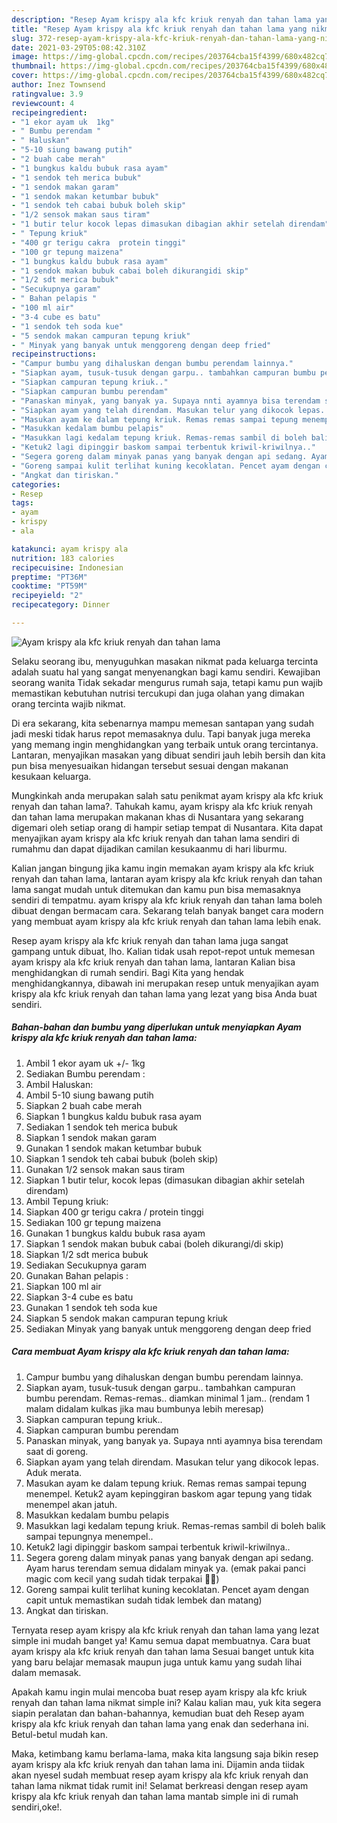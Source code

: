 ```yaml
---
description: "Resep Ayam krispy ala kfc kriuk renyah dan tahan lama yang nikmat Untuk Jualan"
title: "Resep Ayam krispy ala kfc kriuk renyah dan tahan lama yang nikmat Untuk Jualan"
slug: 372-resep-ayam-krispy-ala-kfc-kriuk-renyah-dan-tahan-lama-yang-nikmat-untuk-jualan
date: 2021-03-29T05:08:42.310Z
image: https://img-global.cpcdn.com/recipes/203764cba15f4399/680x482cq70/ayam-krispy-ala-kfc-kriuk-renyah-dan-tahan-lama-foto-resep-utama.jpg
thumbnail: https://img-global.cpcdn.com/recipes/203764cba15f4399/680x482cq70/ayam-krispy-ala-kfc-kriuk-renyah-dan-tahan-lama-foto-resep-utama.jpg
cover: https://img-global.cpcdn.com/recipes/203764cba15f4399/680x482cq70/ayam-krispy-ala-kfc-kriuk-renyah-dan-tahan-lama-foto-resep-utama.jpg
author: Inez Townsend
ratingvalue: 3.9
reviewcount: 4
recipeingredient:
- "1 ekor ayam uk  1kg"
- " Bumbu perendam "
- " Haluskan"
- "5-10 siung bawang putih"
- "2 buah cabe merah"
- "1 bungkus kaldu bubuk rasa ayam"
- "1 sendok teh merica bubuk"
- "1 sendok makan garam"
- "1 sendok makan ketumbar bubuk"
- "1 sendok teh cabai bubuk boleh skip"
- "1/2 sensok makan saus tiram"
- "1 butir telur kocok lepas dimasukan dibagian akhir setelah direndam"
- " Tepung kriuk"
- "400 gr terigu cakra  protein tinggi"
- "100 gr tepung maizena"
- "1 bungkus kaldu bubuk rasa ayam"
- "1 sendok makan bubuk cabai boleh dikurangidi skip"
- "1/2 sdt merica bubuk"
- "Secukupnya garam"
- " Bahan pelapis "
- "100 ml air"
- "3-4 cube es batu"
- "1 sendok teh soda kue"
- "5 sendok makan campuran tepung kriuk"
- " Minyak yang banyak untuk menggoreng dengan deep fried"
recipeinstructions:
- "Campur bumbu yang dihaluskan dengan bumbu perendam lainnya."
- "Siapkan ayam, tusuk-tusuk dengan garpu.. tambahkan campuran bumbu perendam. Remas-remas.. diamkan minimal 1 jam.. (rendam 1 malam didalam kulkas jika mau bumbunya lebih meresap)"
- "Siapkan campuran tepung kriuk.."
- "Siapkan campuran bumbu perendam"
- "Panaskan minyak, yang banyak ya. Supaya nnti ayamnya bisa terendam saat di goreng."
- "Siapkan ayam yang telah direndam. Masukan telur yang dikocok lepas. Aduk merata."
- "Masukan ayam ke dalam tepung kriuk. Remas remas sampai tepung menempel. Ketuk2 ayam kepinggiran baskom agar tepung yang tidak menempel akan jatuh."
- "Masukkan kedalam bumbu pelapis"
- "Masukkan lagi kedalam tepung kriuk. Remas-remas sambil di boleh balik sampai tepungnya menempel.."
- "Ketuk2 lagi dipinggir baskom sampai terbentuk kriwil-kriwilnya.."
- "Segera goreng dalam minyak panas yang banyak dengan api sedang. Ayam harus terendam semua didalam minyak ya. (emak pakai panci magic com kecil yang sudah tidak terpakai 😬😬)"
- "Goreng sampai kulit terlihat kuning kecoklatan. Pencet ayam dengan capit untuk memastikan sudah tidak lembek dan matang)"
- "Angkat dan tiriskan."
categories:
- Resep
tags:
- ayam
- krispy
- ala

katakunci: ayam krispy ala 
nutrition: 183 calories
recipecuisine: Indonesian
preptime: "PT36M"
cooktime: "PT59M"
recipeyield: "2"
recipecategory: Dinner

---
```



![Ayam krispy ala kfc kriuk renyah dan tahan lama](https://img-global.cpcdn.com/recipes/203764cba15f4399/680x482cq70/ayam-krispy-ala-kfc-kriuk-renyah-dan-tahan-lama-foto-resep-utama.jpg)

Selaku seorang ibu, menyuguhkan masakan nikmat pada keluarga tercinta adalah suatu hal yang sangat menyenangkan bagi kamu sendiri. Kewajiban seorang  wanita Tidak sekadar mengurus rumah saja, tetapi kamu pun wajib memastikan kebutuhan nutrisi tercukupi dan juga olahan yang dimakan orang tercinta wajib nikmat.

Di era  sekarang, kita sebenarnya mampu memesan santapan yang sudah jadi meski tidak harus repot memasaknya dulu. Tapi banyak juga mereka yang memang ingin menghidangkan yang terbaik untuk orang tercintanya. Lantaran, menyajikan masakan yang dibuat sendiri jauh lebih bersih dan kita pun bisa menyesuaikan hidangan tersebut sesuai dengan makanan kesukaan keluarga. 



Mungkinkah anda merupakan salah satu penikmat ayam krispy ala kfc kriuk renyah dan tahan lama?. Tahukah kamu, ayam krispy ala kfc kriuk renyah dan tahan lama merupakan makanan khas di Nusantara yang sekarang digemari oleh setiap orang di hampir setiap tempat di Nusantara. Kita dapat menyajikan ayam krispy ala kfc kriuk renyah dan tahan lama sendiri di rumahmu dan dapat dijadikan camilan kesukaanmu di hari liburmu.

Kalian jangan bingung jika kamu ingin memakan ayam krispy ala kfc kriuk renyah dan tahan lama, lantaran ayam krispy ala kfc kriuk renyah dan tahan lama sangat mudah untuk ditemukan dan kamu pun bisa memasaknya sendiri di tempatmu. ayam krispy ala kfc kriuk renyah dan tahan lama boleh dibuat dengan bermacam cara. Sekarang telah banyak banget cara modern yang membuat ayam krispy ala kfc kriuk renyah dan tahan lama lebih enak.

Resep ayam krispy ala kfc kriuk renyah dan tahan lama juga sangat gampang untuk dibuat, lho. Kalian tidak usah repot-repot untuk memesan ayam krispy ala kfc kriuk renyah dan tahan lama, lantaran Kalian bisa menghidangkan di rumah sendiri. Bagi Kita yang hendak menghidangkannya, dibawah ini merupakan resep untuk menyajikan ayam krispy ala kfc kriuk renyah dan tahan lama yang lezat yang bisa Anda buat sendiri.

<!--inarticleads1-->

##### Bahan-bahan dan bumbu yang diperlukan untuk menyiapkan Ayam krispy ala kfc kriuk renyah dan tahan lama:

1. Ambil 1 ekor ayam uk +/- 1kg
1. Sediakan  Bumbu perendam :
1. Ambil  Haluskan:
1. Ambil 5-10 siung bawang putih
1. Siapkan 2 buah cabe merah
1. Siapkan 1 bungkus kaldu bubuk rasa ayam
1. Sediakan 1 sendok teh merica bubuk
1. Siapkan 1 sendok makan garam
1. Gunakan 1 sendok makan ketumbar bubuk
1. Siapkan 1 sendok teh cabai bubuk (boleh skip)
1. Gunakan 1/2 sensok makan saus tiram
1. Siapkan 1 butir telur, kocok lepas (dimasukan dibagian akhir setelah direndam)
1. Ambil  Tepung kriuk:
1. Siapkan 400 gr terigu cakra / protein tinggi
1. Sediakan 100 gr tepung maizena
1. Gunakan 1 bungkus kaldu bubuk rasa ayam
1. Siapkan 1 sendok makan bubuk cabai (boleh dikurangi/di skip)
1. Siapkan 1/2 sdt merica bubuk
1. Sediakan Secukupnya garam
1. Gunakan  Bahan pelapis :
1. Siapkan 100 ml air
1. Siapkan 3-4 cube es batu
1. Gunakan 1 sendok teh soda kue
1. Siapkan 5 sendok makan campuran tepung kriuk
1. Sediakan  Minyak yang banyak untuk menggoreng dengan deep fried




<!--inarticleads2-->

##### Cara membuat Ayam krispy ala kfc kriuk renyah dan tahan lama:

1. Campur bumbu yang dihaluskan dengan bumbu perendam lainnya.
1. Siapkan ayam, tusuk-tusuk dengan garpu.. tambahkan campuran bumbu perendam. Remas-remas.. diamkan minimal 1 jam.. (rendam 1 malam didalam kulkas jika mau bumbunya lebih meresap)
1. Siapkan campuran tepung kriuk..
1. Siapkan campuran bumbu perendam
1. Panaskan minyak, yang banyak ya. Supaya nnti ayamnya bisa terendam saat di goreng.
1. Siapkan ayam yang telah direndam. Masukan telur yang dikocok lepas. Aduk merata.
1. Masukan ayam ke dalam tepung kriuk. Remas remas sampai tepung menempel. Ketuk2 ayam kepinggiran baskom agar tepung yang tidak menempel akan jatuh.
1. Masukkan kedalam bumbu pelapis
1. Masukkan lagi kedalam tepung kriuk. Remas-remas sambil di boleh balik sampai tepungnya menempel..
1. Ketuk2 lagi dipinggir baskom sampai terbentuk kriwil-kriwilnya..
1. Segera goreng dalam minyak panas yang banyak dengan api sedang. Ayam harus terendam semua didalam minyak ya. (emak pakai panci magic com kecil yang sudah tidak terpakai 😬😬)
1. Goreng sampai kulit terlihat kuning kecoklatan. Pencet ayam dengan capit untuk memastikan sudah tidak lembek dan matang)
1. Angkat dan tiriskan.




Ternyata resep ayam krispy ala kfc kriuk renyah dan tahan lama yang lezat simple ini mudah banget ya! Kamu semua dapat membuatnya. Cara buat ayam krispy ala kfc kriuk renyah dan tahan lama Sesuai banget untuk kita yang baru belajar memasak maupun juga untuk kamu yang sudah lihai dalam memasak.

Apakah kamu ingin mulai mencoba buat resep ayam krispy ala kfc kriuk renyah dan tahan lama nikmat simple ini? Kalau kalian mau, yuk kita segera siapin peralatan dan bahan-bahannya, kemudian buat deh Resep ayam krispy ala kfc kriuk renyah dan tahan lama yang enak dan sederhana ini. Betul-betul mudah kan. 

Maka, ketimbang kamu berlama-lama, maka kita langsung saja bikin resep ayam krispy ala kfc kriuk renyah dan tahan lama ini. Dijamin anda tiidak akan nyesel sudah membuat resep ayam krispy ala kfc kriuk renyah dan tahan lama nikmat tidak rumit ini! Selamat berkreasi dengan resep ayam krispy ala kfc kriuk renyah dan tahan lama mantab simple ini di rumah sendiri,oke!.

